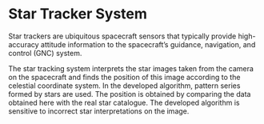 # Star Tracker System
 Star trackers are ubiquitous spacecraft sensors that typically provide high-accuracy attitude information to the spacecraft’s guidance, navigation, and control (GNC) system.

 The star tracking system interprets the star images taken from the camera on the spacecraft and finds the position of this image according to the celestial coordinate system. In the developed algorithm, pattern series formed by stars are used. The position is obtained by 
 comparing the data obtained here with the real star catalogue. The developed algorithm is sensitive to incorrect star interpretations on the image.

